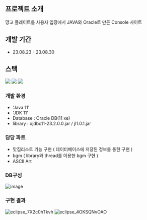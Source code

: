 ## 프로젝트 소개
망고 플레이트를 사용자 입장에서 JAVA와 Oracle로 만든 Console 사이트

## 개발 기간
* 23.08.23 - 23.08.30

## 스택
<img src="https://img.shields.io/badge/java-007396?style=flat-square&logo=java&logoColor=white"/> <img src="https://img.shields.io/badge/ORACLE-F80000?style=flat-square&logo=oracle&logoColor=white"/> <img src="https://img.shields.io/badge/GitHub-181717?style=flat-square&logo=GitHub&logoColor=white"/>

### 개발 환경 
 - 'Java 11'
 - 'JDK 11'
 - Database : Oracle DB(11 xe)
 - library : ojdbc11-23.2.0.0.jar / jl1.0.1.jar

### 담당 파트
 - 맛집리스트 기능 구현 ( 데이터베이스에 저장된 정보를 통한 구현 )
 - bgm ( library와 thread를 이용한 bgm 구현 )
 - ASCII Art

### DB구성
![image](https://github.com/jaseongkim/React-hanghae99/assets/109050392/863d5849-3cb7-4e19-8b52-4c37d3448634)

### 구현 결과
![eclipse_7X2c0hTkvh](https://github.com/jaseongkim/React-hanghae99/assets/109050392/84d4e9de-ac0f-4a82-8129-2757ac0d6790) ![eclipse_4OKSQNvOAO](https://github.com/jaseongkim/podShare_finish/assets/109050392/b8437cd1-297d-4d85-ba61-0daeccceecc0)
